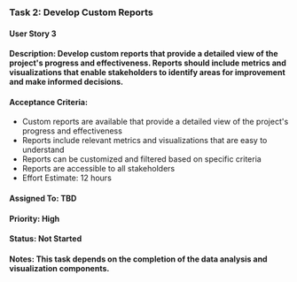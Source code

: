 ### Task 2: Develop Custom Reports

#### User Story 3 

#### Description: Develop custom reports that provide a detailed view of the project's progress and effectiveness. Reports should include metrics and visualizations that enable stakeholders to identify areas for improvement and make informed decisions.

#### Acceptance Criteria:

- Custom reports are available that provide a detailed view of the project's progress and effectiveness
- Reports include relevant metrics and visualizations that are easy to understand
- Reports can be customized and filtered based on specific criteria
- Reports are accessible to all stakeholders
- Effort Estimate: 12 hours

#### Assigned To: TBD

#### Priority: High

#### Status: Not Started

#### Notes: This task depends on the completion of the data analysis and visualization components.